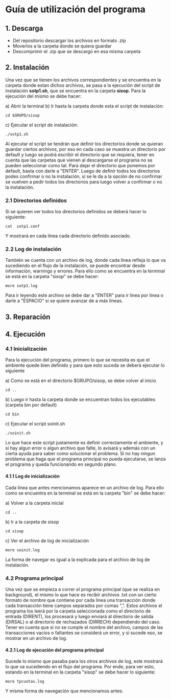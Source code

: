 # Guía de utilización del programa

## 1. Descarga
  - Del repositorio descargar los archivos en formato .zip
  - Moverlos a la carpeta donde se quiera guardar
  - Descomprimir el .zip que se descargó en esa misma carpeta
  
## 2. Instalación
  Una vez que se tienen los archivos correspondientes y se encuentra en la carpeta donde estan dichos archivos, 
  se pasa a la ejecución del script de instalación **sotp1.sh**, que se encuentra en la carpeta **sisop**. Para
  la ejecución del mismo se debe hacer:
  
  a) Abrir la terminal
  b) Ir hasta la carpeta donde esta el script de instalación: 
  
  ``cd $GRUPO/sisop`` 
  
  c) Ejecutar el script de instalación:
  
  ``./sotp1.sh`` 
  
  Al ejecutar el script se tendrán que definir los directorios donde se quieran guardar ciertos archivos, por eso
  en cada caso se muestra un directorio por default y luego se podrá escribir el directorio que se requiera, tener
  en cuenta que las carpetas que vienen al descargarse el programa no se pueden seleccionar como tal. Para dejar el
  directorio que ponemos por default, basta con darle a "ENTER".
  Luego de definir todos los directorios podes confirmar o no la instalación, si se le da a la opción de no confirmar
  se vuelven a pedir todos los directorios para luego volver a confirmar o no la instalación.
  
### 2.1 Directorios definidos
  Si se quieren ver todos los directorios definidos se deberá hacer lo siguiente:
  
  ``cat  sotp1.conf``
  
  Y mostrará en cada línea cada directorio definido asociado.
  
### 2.2 Log de instalación
  También se cuenta con un archivo de log, donde cada línea refleja lo que va sucediendo en el flujo de la instalación,
  se puede encontrar desde información, warnings y errores. Para ello como se encuentra en la terminal se está en la carpeta 
  "sisop" se debe hacer:
  
   ``more sotp1.log``
   
   Para ir leyendo este archivo se debe dar a "ENTER" para ir linea por linea o darle a "ESPACIO" si se quiere avanzar de a más
   líneas.
   
## 3. Reparación

## 4. Ejecución
### 4.1 Inicialización
  Para la ejecución del programa, primero lo que se necesita es que el ambiente quede bien definido y para que esto
  suceda se deberá ejecutar lo siguiente
  
  a) Como se está en el directorio $GRUPO/sisop, se debe volver al inicio
  
  ``cd ..``
  
  b) Luego ir hasta la carpeta donde se encuentran todos los ejecutables (carpeta bin por default)
  
  ``cd bin``
  
  c) Ejecutar el script soinit.sh
  
  ``./soinit.sh``
  
  Lo que hace este script justamente es definir correctamente el ambiente, y si hay algun error o algun archivo que falte, lo
  avisará y además con un cierta ayuda para saber como solucionar el problema. Si no hay ningun problema que haga que el
  programa principal no pueda ejecutarse, se lanza el programa y queda funcionando en segundo plano.
  
#### 4.1.1 Log de inicialización
  Cada línea que antes mencionamos aparece en un archivo de log. Para ello como se encuentra en la terminal se está en la carpeta 
  "bin" se debe hacer:
  
  a) Volver a la carpeta inicial
  
  ``cd ..``
  
  b) Ir a la carpeta de sisop
  
  ``cd sisop``
  
  c) Ver el archivo de log de inicialización
  
   ``more soinit.log``
   
   La forma de navegar es igual a la explicada para el archivo de log de instalación.
   
### 4.2 Programa principal
  Una vez que se empieza a correr el programa principal (que se realiza en background), el mismo lo que hace es recibir archivos .txt
  con un cierto formato de nombre que contiene por cada linea una transacción donde cada transacción tiene campos separados por comas ",".
  Estos archivos el programa los leerá por la carpeta seleccionada como el directorio de entrada (DIRENT), los procesará y luego enviará 
  al directorio de salida (DIRSAL) o al directorio de rechazados (DIRRECH) dependiendo del caso.
  Tener en cuenta que si no se cumple el nombre del archivo, campos de las transacciones vacios o faltantes se considerá un error, y si
  sucede eso, se mostrar en un archivo de log.
  
#### 4.2.1 Log de ejecución del programa principal
  Sucede lo mismo que pasaba para los otros archivos de log, este mostrará lo que va sucediendo en el flujo del programa. Por ende, 
  para ver esto, estando en la terminal en la carpeta "sisop" se debe hacer lo siguiente:
  
  ``more tpcuotas.log``
  
  Y misma forma de navegación que mencionamos antes.
